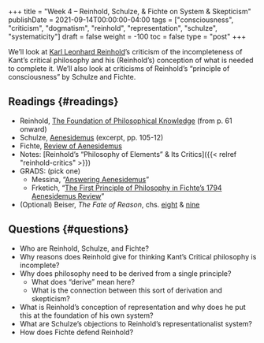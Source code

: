 +++
title = "Week 4 – Reinhold, Schulze, & Fichte on System & Skepticism"
publishDate = 2021-09-14T00:00:00-04:00
tags = ["consciousness", "criticism", "dogmatism", "reinhold", "representation", "schulze", "systematicity"]
draft = false
weight = -100
toc = false
type = "post"
+++

We&rsquo;ll look at [Karl Leonhard Reinhold](https://plato.stanford.edu/entries/karl-reinhold/)&rsquo;s criticism of the incompleteness of Kant&rsquo;s
critical philosophy and his (Reinhold&rsquo;s) conception of what is needed to complete it.
We&rsquo;ll also look at criticisms of Reinhold&rsquo;s &ldquo;principle of consciousness&rdquo; by Schulze
and Fichte.


## Readings {#readings}

-   Reinhold, [The Foundation of Philosophical Knowledge](https://www.dropbox.com/s/39edf54b4ys1ink/reinhold2000%5Fthe%5Ffoundations%5Fof%5Fphilosophical%5Fknowledge.pdf?dl=0%0A) (from p. 61 onward)
-   Schulze, [Aenesidemus](https://www.dropbox.com/s/k7876sw1zm9rjtc/schulze2000%5Faenesidemus.pdf?dl=0%0A) (excerpt, pp. 105-12)
-   Fichte, [Review of Aenesidemus](https://www.dropbox.com/s/ilppxbj00gwq5ru/fichte2000a%5Freview%5Fof%5Faenesidemus.pdf?dl=0%0A)
-   Notes: [Reinhold&rsquo;s &ldquo;Philosophy of Elements&rdquo; & Its Critics]({{< relref "reinhold-critics" >}})
-   GRADS: (pick one)
    -   Messina, &ldquo;[Answering Aenesidemus](/materials/readings/messina-aenesidemus.pdf)&rdquo;
    -   Frketich, &ldquo;[The First Principle of Philosophy in Fichte’s 1794 Aenesidemus Review](/materials/readings/frketich-fichte-review.pdf)&rdquo;
-   (Optional) Beiser, _The Fate of Reason_, chs. [eight](https://www.dropbox.com/s/0gclgmjjgvtzexi/beiser1987-ch8%5Freinhold%2527s%5Felementarphilosophie.pdf?dl=0) & [nine](https://www.dropbox.com/s/tf33j2zr3740kte/beiser1987-ch9%5Fschulze%2527s%5Fskepticism.pdf?dl=0)


## Questions {#questions}

-   Who are Reinhold, Schulze, and Fichte?
-   Why reasons does Reinhold give for thinking Kant&rsquo;s Critical philosophy is incomplete?
-   Why does philosophy need to be derived from a single principle?
    -   What does &ldquo;derive&rdquo; mean here?
    -   What is the connection between this sort of derivation and skepticism?
-   What is Reinhold&rsquo;s conception of representation and why does he put this at the
    foundation of his own system?
-   What are Schulze&rsquo;s objections to Reinhold&rsquo;s representationalist system?
-   How does Fichte defend Reinhold?
